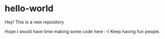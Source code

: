 # hello-world
Hey! This is a new repository

Hope I would have time making some code here :-)
Keep having fun people.

